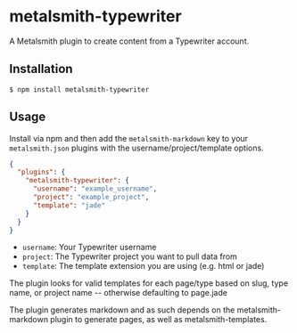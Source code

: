 
# metalsmith-typewriter

  A Metalsmith plugin to create content from a Typewriter account.

## Installation

    $ npm install metalsmith-typewriter

## Usage

  Install via npm and then add the `metalsmith-markdown` key to your `metalsmith.json` plugins with the username/project/template options.

```json
{
  "plugins": {
    "metalsmith-typewriter": {
      "username": "example_username",
      "project": "example_project",
      "template": "jade"
    }
  }
}
```

- `username`: Your Typewriter username
- `project`: The Typewriter project you want to pull data from
- `template`: The template extension you are using (e.g. html or jade)

The plugin looks for valid templates for each page/type based on slug, type name, or project name -- otherwise defaulting to page.jade

The plugin generates markdown and as such depends on the metalsmith-markdown plugin to generate pages, as well as metalsmith-templates.
